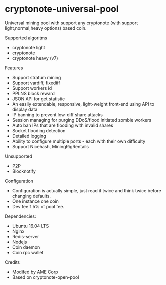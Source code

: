 # cryptonote-universal-pool
Universal mining pool with support any cryptonote (with support light,normal,heavy options) based coin.

Supported algoritms 
- cryptonote light
- cryptonote 
- cryptonote heavy (v7)

Features
- Support stratum mining
- Support vardiff, fixediff
- Support workers id
- PPLNS block reward
- JSON API for get statistic
- An easily extendable, responsive, light-weight front-end using API to display data
- IP banning to prevent low-diff share attacks
- Session managing for purging DDoS/flood initiated zombie workers
- Auto ban IPs that are flooding with invalid shares
- Socket flooding detection
- Detailed logging
- Ability to configure multiple ports - each with their own difficulty
- Support Nicehash, MiningRigRentails

Unsupported
- P2P
- Blocknotify

Configuration
- Configuration is actually simple, just read it twice and think twice before changing defaults.
- One instance one coin
- Dev fee 1.5% of pool fee.

Dependencies:
- Ubuntu 16.04 LTS
- Nginx
- Redis-server
- Nodejs
- Coin daemon
- Coin rpc wallet 

Credits
- Modifed by AME Corp
- Based on cryptonote-open-pool
